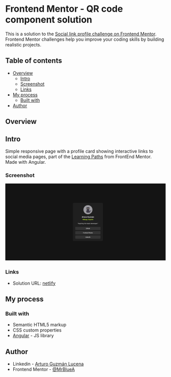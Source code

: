 # Frontend Mentor - QR code component solution

This is a solution to the [Social link profile challenge on Frontend Mentor](https://www.frontendmentor.io/challenges/social-links-profile-UG32l9m6dQ). Frontend Mentor challenges help you improve your coding skills by building realistic projects.

## Table of contents

- [Overview](#overview)
  - [Intro](#Intro)
  - [Screenshot](#screenshot)
  - [Links](#links)
- [My process](#my-process)
  - [Built with](#built-with)
- [Author](#author)

## Overview

## Intro

Simple responsive page with a profile card showing interactive links to social media pages, part of the [Learning Paths](https://www.frontendmentor.io/learning-paths) from FrontEnd Mentor.
<br>
Made with Angular.

### Screenshot

![Preview](./Project-Preview.png)

### Links

- Solution URL: [netlify](https://agl-link-profile.netlify.app/)

## My process

### Built with

- Semantic HTML5 markup
- CSS custom properties
- [Angular](https://angular.dev/) - JS library

## Author

- Linkedin - [Arturo Guzmán Lucena](https://www.linkedin.com/in/agl-ab5aa228a/)
- Frontend Mentor - [@MrBlueA](https://www.frontendmentor.io/profile/MrBlueA)
